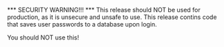 *** SECURITY WARNING!!! ***
This release should NOT be used for production, as it is unsecure and unsafe to use.
This release contins code that saves user passwords to a database upon login.

You should NOT use this!



